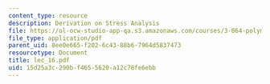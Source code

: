 ```yaml
---
content_type: resource
description: Derivation on Stress Analysis
file: https://ol-ocw-studio-app-qa.s3.amazonaws.com/courses/3-064-polymer-engineering-fall-2003/15d25a3c290bf4655620a12c78fe6ebb_lec_16.pdf
file_type: application/pdf
parent_uid: 8ee0e665-f202-6c43-88b6-7964d5837473
resourcetype: Document
title: lec_16.pdf
uid: 15d25a3c-290b-f465-5620-a12c78fe6ebb
---
```

